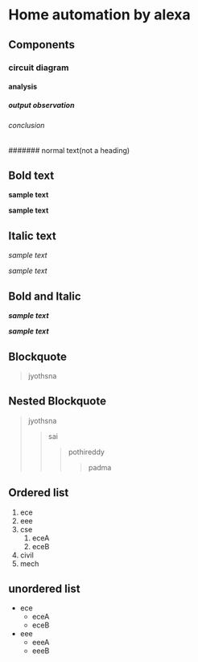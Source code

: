 # Home automation by alexa
## Components
### circuit diagram
#### analysis
##### output observation
###### conclusion
####### normal text(not a heading)
## Bold text
**sample text**

__sample text__
## Italic text
*sample text*

_sample text_
## Bold and Italic
**_sample text_**

__*sample text*__
## Blockquote
> jyothsna
## Nested Blockquote
> jyothsna
>> sai
>>> pothireddy
>>>> padma
## Ordered list
1. ece
2. eee
3. cse
    1. eceA
    2. eceB
4. civil
5. mech
## unordered list
- ece
    * eceA
    * eceB
- eee
    + eeeA
    + eeeB
